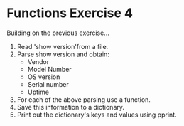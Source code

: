 # Functions Exercise 4

Building on the previous exercise...

1. Read 'show version'from a file.
2. Parse show version and obtain:
    - Vendor
    - Model Number
    - OS version
    - Serial number
    - Uptime
3. For each of the above parsing use a function.
4. Save this information to a dictionary.
5. Print out the dictionary's keys and values using pprint.
